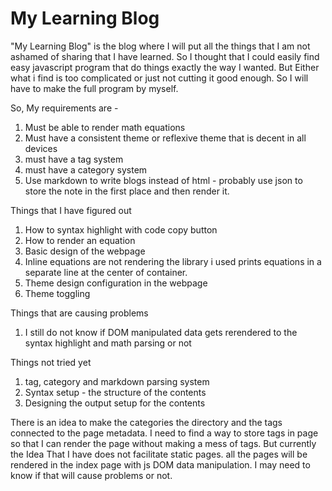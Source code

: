 # My Learning Blog
"My Learning Blog" is the blog where I will put all the things that I am not ashamed of sharing that I have learned. So I thought that I could easily find easy javascript program that do things exactly the way I wanted. But Either what i find is too complicated or just not cutting it good enough. So I will have to make the full program by myself.

So, My requirements are - 
1. Must be able to render math equations
2. Must have a consistent theme or reflexive theme that is decent in all devices
3. must have a tag system
4. must have a category system
5. Use markdown to write blogs instead of html - probably use json to store the note in the first place and then render it.


Things that I have figured out
1. How to syntax highlight with code copy button 
2. How to render an equation
3. Basic design of the webpage
4. Inline equations are not rendering the library i used prints equations in a separate line at the center of container.
5. Theme design configuration in the webpage
6. Theme toggling


Things that are causing problems
1. I still do not know if DOM manipulated data gets rerendered to the syntax highlight and math parsing or not

Things not tried yet
1. tag, category and markdown parsing system
2. Syntax setup - the structure of the contents
3. Designing the output setup for the contents

There is an idea to make the categories the directory and the tags connected to the page metadata. I need to find a way to store tags in page so that I can render the page without making a mess of tags. But currently the Idea That I have does not facilitate static pages. all the pages will be rendered in the index page with js DOM data manipulation. I may need to know if that will cause problems or not.

